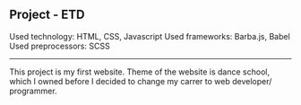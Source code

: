Project - ETD
-------------

Used technology: HTML, CSS, Javascript
Used frameworks: Barba.js, Babel
Used preprocessors: SCSS

-------------

This project is my first website.
Theme of the website is dance school, which I owned before I decided to change my carrer to web developer/ programmer.
